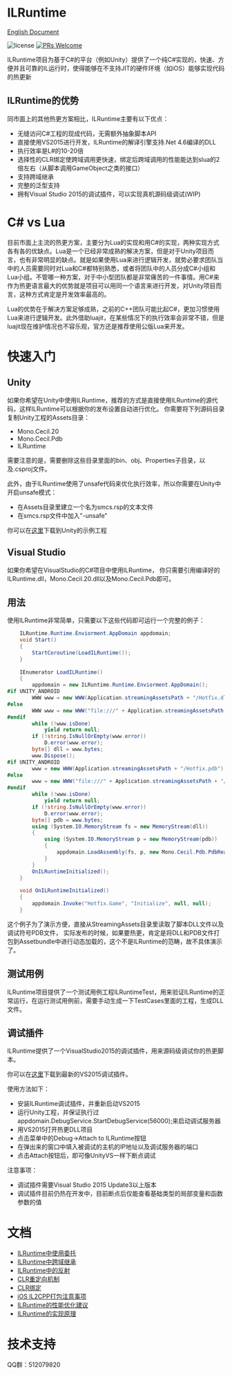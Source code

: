ILRuntime
==========
[English Document](ReadMe-EN.md "Click here for English documents")

![license](https://img.shields.io/badge/license-MIT-blue.png)
[![PRs Welcome](https://img.shields.io/badge/PRs-welcome-blue.png)](https://github.com/Ourpalm/ILRuntime/pulls)

ILRuntime项目为基于C#的平台（例如Unity）提供了一个纯C#实现的，快速、方便并且可靠的IL运行时，使得能够在不支持JIT的硬件环境（如iOS）能够实现代码的热更新

ILRuntime的优势
----------
同市面上的其他热更方案相比，ILRuntime主要有以下优点：
* 无缝访问C#工程的现成代码，无需额外抽象脚本API
* 直接使用VS2015进行开发，ILRuntime的解译引擎支持.Net 4.6编译的DLL
* 执行效率是L#的10-20倍
* 选择性的CLR绑定使跨域调用更快速，绑定后跨域调用的性能能达到slua的2倍左右（从脚本调用GameObject之类的接口）
* 支持跨域继承
* 完整的泛型支持
* 拥有Visual Studio 2015的调试插件，可以实现真机源码级调试(WIP)

C# vs Lua
========
目前市面上主流的热更方案，主要分为Lua的实现和用C#的实现，两种实现方式各有各的优缺点。Lua是一个已经非常成熟的解决方案，但是对于Unity项目而言，也有非常明显的缺点。就是如果使用Lua来进行逻辑开发，就势必要求团队当中的人员需要同时对Lua和C#都特别熟悉，或者将团队中的人员分成C#小组和Lua小组。不管哪一种方案，对于中小型团队都是非常痛苦的一件事情。用C#来作为热更语言最大的优势就是项目可以用同一个语言来进行开发，对Unity项目而言，这种方式肯定是开发效率最高的。

Lua的优势在于解决方案足够成熟，之前的C++团队可能比起C#，更加习惯使用Lua来进行逻辑开发。此外借助luajit，在某些情况下的执行效率会非常不错，但是luajit现在维护情况也不容乐观，官方还是推荐使用公版Lua来开发。

快速入门
========
Unity
----------
如果你希望在Unity中使用ILRuntime，推荐的方式是直接使用ILRuntime的源代码，这样ILRuntime可以根据你的发布设置自动进行优化。
你需要将下列源码目录复制Unity工程的Assets目录：
* Mono.Cecil.20
* Mono.Cecil.Pdb
* ILRuntime

需要注意的是，需要删除这些目录里面的bin、obj、Properties子目录，以及.csproj文件。

此外，由于ILRuntime使用了unsafe代码来优化执行效率，所以你需要在Unity中开启unsafe模式：
* 在Assets目录里建立一个名为smcs.rsp的文本文件
* 在smcs.rsp文件中加入"-unsafe"

你可以在[这里](Releases/xxxxxx)下载到Unity的示例工程

Visual Studio
----------
如果你希望在VisualStudio的C#项目中使用ILRuntime， 你只需要引用编译好的ILRuntime.dll，Mono.Cecil.20.dll以及Mono.Cecil.Pdb即可。

用法
----------
使用ILRuntime非常简单，只需要以下这些代码即可运行一个完整的例子：
```C#
    ILRuntime.Runtime.Enviorment.AppDomain appdomain;
    void Start()
	{
	    StartCoroutine(LoadILRuntime());
	}
	
	IEnumerator LoadILRuntime()
    {
        appdomain = new ILRuntime.Runtime.Enviorment.AppDomain();
#if UNITY_ANDROID
        WWW www = new WWW(Application.streamingAssetsPath + "/Hotfix.dll");
#else
        WWW www = new WWW("file:///" + Application.streamingAssetsPath + "/Hotfix.dll");
#endif
        while (!www.isDone)
            yield return null;
        if (!string.IsNullOrEmpty(www.error))
            D.error(www.error);
        byte[] dll = www.bytes;
        www.Dispose();
#if UNITY_ANDROID
        www = new WWW(Application.streamingAssetsPath + "/Hotfix.pdb");
#else
        www = new WWW("file:///" + Application.streamingAssetsPath + "/Hotfix.pdb");
#endif
        while (!www.isDone)
            yield return null;
        if (!string.IsNullOrEmpty(www.error))
            D.error(www.error);
        byte[] pdb = www.bytes;
        using (System.IO.MemoryStream fs = new MemoryStream(dll))
        {
            using (System.IO.MemoryStream p = new MemoryStream(pdb))
            {
                appdomain.LoadAssembly(fs, p, new Mono.Cecil.Pdb.PdbReaderProvider());
            }
        }
        OnILRuntimeInitialized();
    }
	
	void OnILRuntimeInitialized()
	{
	    appdomain.Invoke("Hotfix.Game", "Initialize", null, null);
	}
```

这个例子为了演示方便，直接从StreamingAssets目录里读取了脚本DLL文件以及调试符号PDB文件， 实际发布的时候，如果要热更，肯定是将DLL和PDB文件打包到Assetbundle中进行动态加载的，这个不是ILRuntime的范畴，故不具体演示了。

测试用例
----------
ILRuntime项目提供了一个测试用例工程ILRuntimeTest，用来验证ILRuntime的正常运行，在运行测试用例前，需要手动生成一下TestCases里面的工程，生成DLL文件。

调试插件
----------
ILRuntime提供了一个VisualStudio2015的调试插件，用来源码级调试你的热更脚本。

你可以在[这里](https://github.com/Ourpalm/ILRuntime/releases)下载到最新的VS2015调试插件。

使用方法如下：

* 安装ILRuntime调试插件，并重新启动VS2015
* 运行Unity工程，并保证执行过appdomain.DebugService.StartDebugService(56000);来启动调试服务器
* 用VS2015打开热更DLL项目
* 点击菜单中的Debug->Attach to ILRuntime按钮
* 在弹出来的窗口中填入被调试的主机的IP地址以及调试服务器的端口
* 点击Attach按钮后，即可像UnityVS一样下断点调试

注意事项：

* 调试插件需要Visual Studio 2015 Update3以上版本
* 调试插件目前仍热在开发中，目前断点后仅能查看基础类型的局部变量和函数参数的值


文档
==========
* [ILRuntime中使用委托](Documents/Delegates/)
* [ILRuntime中跨域继承](Documents/Inheritance/)
* [ILRuntime中的反射](Documents/Reflections/)
* [CLR重定向机制](Documents/CLRRedirection/)
* [CLR绑定](Documents/CLRBinding/)
* [iOS IL2CPP打包注意事项](Documents/IL2CPP/)
* [ILRuntime的性能优化建议](Documents/Optimization/)
* [ILRuntime的实现原理](Documents/ILIntepreter/)

技术支持
==========

QQ群：512079820